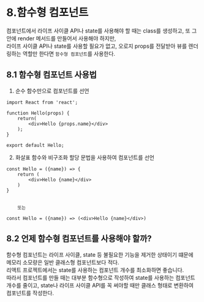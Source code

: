 # 8.함수형 컴포넌트
컴포넌트에서 라이프 사이클 API나 state를 사용해야 할 때는 class를 생성하고, 또 그안에 render 메서드를 만들어서 사용해야 하지만,  
라이프 사이클 API나 state를 사용할 필요가 없고, 오로지 props를 전달받아 뷰를 렌더링하는 역할만 한다면 `함수형 컴포넌트`를 사용한다.   
## 8.1 함수형 컴포넌트 사용법
1. 순수 함수만으로 컴포넌트를 선언
~~~
import React from 'react';

function Hello(props) {
    return(
        <div>Hello {props.name}</div>
    );
}

export default Hello;
~~~

2. 화살표 함수와 비구조화 할당 문법을 사용하여 컴포넌트를 선언
~~~
const Hello = ({name}) => {
    return (
        <div>Hello {name}</div>
    )
}


    또는

const Hello = ({name}) => (<div>Hello {name}</div>)
~~~

## 8.2 언제 함수형 컴포넌트를 사용해야 할까?
함수형 컴포넌트는 라이프 사이클, state 등 불필요한 기능을 제거한 상태이기 떄문에 메모리 소모량은 일반 클래스형 컴포넌트보다 적다.  
리액트 프로젝트에서는 state를 사용하는 컴포넌트 개수를 최소화하면 좋습니다.  
따라서 컴포넌트를 만들 때는 대부분 함수형으로 작성하여 state를 사용하는 컴포넌트 개수를 줄이고, state나 라이프 사이클 API를 꼭 써야할 때만 클래스 형태로 변환하여 컴포넌트를 작성한다.